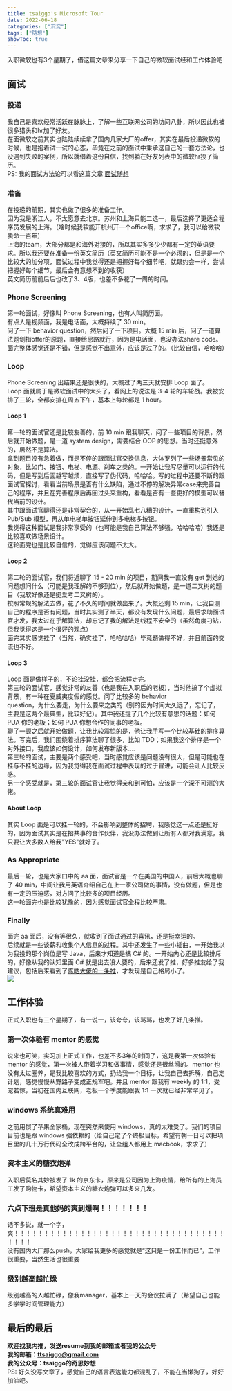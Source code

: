 ```yaml
---
title: tsaiggo's Microsoft Tour
date: 2022-06-18
categories: ["沉淀"]
tags: ["随想"]
showToc: true
---
```


入职微软也有3个星期了，借这篇文章来分享一下自己的微软面试经和工作体验吧

<!--more-->

## 面试
### 投递
我自己是喜欢经常活跃在脉脉上，了解一些互联网公司的坊间八卦，所以因此也被很多猎头和hr加了好友。  
在面微软之前其实也陆陆续续拿了国内几家大厂的offer，其实在最后投递微软的时候，也是抱着试一试的心态，毕竟在之前的面试中秉承这自己的一套方法论，也没遇到失败的案例，所以就借着这份自信，找到躺在好友列表中的微软hr投了简历。  
PS: 我的面试方法论可以看这篇文章 [面试随想](https://www.tsaiggo.life/posts/thinking-in-interview/)  
### 准备
在投递的前期，其实也做了很多的准备工作。  
因为我是浙江人，不太愿意去北京。苏州和上海只能二选一，最后选择了更适合程序员发展的上海。（啥时候我软能开杭州开一个office啊，求求了，我可以给微软卖命一百年）  
上海的team，大部分都是和海外对接的，所以其实多多少少都有一定的英语要求。所以我还要在准备一份英文简历（英文简历可能不是一个必须的，但是是一个比较大的加分项，面试过程中我觉得还是把握好每个细节吧，就跟约会一样，尝试把握好每个细节，最后会有意想不到的收获）  
英文简历前前后后也改了3、4版，也差不多花了一周的时间。  
### Phone Screening
第一轮面试，好像叫 Phone Screening，也有人叫简历面。  
有点人是视频面，我是电话面，大概持续了 30 min。  
问了一下 behavior question，然后问了一下项目。大概 15 min 后，问了一道算法题剑指offer的原题，直接给思路就行，因为是电话面，也没办法share code。  
面完整体感觉还是不错，但是感觉不出意外，应该是过了的。（比较自信，哈哈哈）  
### Loop
Phone Screening 出结果还是很快的，大概过了两三天就安排 Loop 面了。  
Loop 面就属于是微软面试中的大头了，看网上的说法是 3-4 轮的车轮战。我被安排了三轮，全都安排在周五下午，基本上每轮都是 1 hour。  
#### Loop 1
第一轮的面试官还是比较友善的，前 10 min 跟我聊天，问了一些项目的背景，然后就开始做题，是一道 system design，需要结合 OOP 的思想。当时还挺意外的，居然不是算法。  
拿到题目没有急着做，而是不停的跟面试官交换信息，大体罗列了一些场景常见的对象，比如门、按钮、电梯、电源、刹车之类的。一开始让我写尽量可以运行的代码，但是写到后面越写越烦，直接写了伪代码，哈哈哈。写的过程中还要不断的跟面试官探讨，看看当前场景是否有什么缺陷，通过不停的解决异常case来完善自己的程序，并且在完善程序后再回过头来重构，看看是否有一些更好的模型可以替代当前的设计。  
其中跟面试官聊得还是非常契合的，从一开始乱七八糟的设计，一直重构到引入 Pub/Sub 模型，再从单电梯单按钮延伸到多电梯多按钮。  
我觉得这种面试是我非常享受的（也可能是我自己算法不够强，哈哈哈哈）我还是比较喜欢做场景设计。  
这轮面完也是比较自信的，觉得应该问题不太大。  
#### Loop 2
第二轮的面试官，我们将近聊了 15 - 20 min 的项目，期间我一直没有 get 到她的问题想问什么（可能是我理解的不够到位），然后就开始做题，是一道二叉树的题目（我软好像还是挺爱考二叉树的）。  
按照常规的解法去做，花了不久的时间就做出来了。大概还剩 15 min，让我自测自己的程序是否有问题，当时其实测了半天，都没有发现什么问题，最后求助面试官才发，我太过在乎解算法，却忘记了我的解法是线程不安全的（虽然角度刁钻，但我觉得这是一个很好的观点）  
面完其实感觉挂了（当然，确实挂了，哈哈哈哈）毕竟题做得不好，并且前面的交流也不好。  
#### Loop 3
Loop 面是做样子的，不论挂没挂，都会把流程走完。  
第三轮的面试官，感觉非常的友善（也是我在入职后的老板），当时他搞了个虚拟背景，有一种在夏威夷度假的感觉。问了比较多的 behavior  
 question，为什么要走，为什么要来之类的（别的因为时间太久远了，忘记了，主要是这两个最典型，比较好记）。其中我还提了几个比较有意思的话题：如何 PUA 你的老板；如何 PUA 你想合作的同事的老板。  
聊了一顿之后就开始做题，让我比较震惊的是，他让我手写一个比较基础的排序算法。写完后，我们围绕着排序算法聊了很多，比如 TDD；如果我这个排序是一个对外接口，我应该如何设计，如何发布新版本....  
第三轮的面试，主要是两个感受吧，当时感觉应该是问题没有很大，但是可能也在挂与不挂的边缘，因为我觉得我在面试过程中表现的过于冒进，可能会让人比较反感。  
另一个感受就是，第三轮的面试官让我觉得亲和到可怕，应该是一个深不可测的大佬。  
#### About Loop
其实 Loop 面是可以挂一轮的，不会影响到整体的招聘，我感觉这一点还是挺好的，因为面试其实是在招共事的合作伙伴，我没办法做到让所有人都对我满意，我只要让大多数人给我"YES"就好了。  
### As Appropriate
最后一轮，也是大家口中的 aa 面，面试官是一个在美国的中国人，前后大概也聊了 40 min，中间让我用英语介绍自己在上一家公司做的事情，没有做题，但是也有一定的压迫感，对方问了比较多的项目经历。  
这一轮面完也是比较犹豫的，因为感觉面试官全程比较严肃。  
### Finally
面完 aa 面后，没有等很久，就收到了面试通过的喜讯，还是挺幸运的。  
后续就是一些谈薪和收集个人信息的过程。其中还发生了一些小插曲，一开始我以为我投的那个岗位是写 Java，后来才知道是搞 C# 的。一开始内心还是比较排斥的，好像从我的认知里面 C# 就是出去没人要的，后来还发了推，好多推友给了我建议，包括后来看到了[陈皓大佬的一条推](https://twitter.com/haoel/status/1515308045869350913?s=20&t=CKNYSY2GD86GutfIg9l2eg)，才发现是自己格局小了。  
![](https://s3.bmp.ovh/imgs/2022/06/19/9a73b4dc6e96e006.jpeg)
## 工作体验
正式入职也有三个星期了，有一说一，该夸夸，该骂骂，也发了好几条推。  
### 第一次体验有 mentor 的感觉
说来也可笑，实习加上正式工作，也差不多3年的时间了，这是我第一次体验有 mentor 的感觉，第一次被人带着学习和做事情，感觉还是很丝滑的。mentor 也没有太过圈养，是我比较喜欢的方式，扔给我一个目标，让我自己去拆解，自己定计划，感觉慢慢从野路子变成正规军吧。并且 mentor 跟我有 weekly 的 1:1，受宠若惊，当初在国内互联网，老板一个季度能跟我 1:1 一次就已经非常罕见了。
### windows 系统真难用
之前用惯了苹果全家桶，现在突然来使用 windows，真的太难受了。我们的项目目前也是跟 windows 强依赖的（给自己定了个终极目标，希望有朝一日可以把项目里的几十万行代码全改成跨平台的，让全组人都用上 macbook，求求了）
### 资本主义的糖衣炮弹
入职后莫名其妙被发了 1k 的京东卡，原来是公司因为上海疫情，给所有的上海员工发了购物卡，希望资本主义的糖衣炮弹可以多来几发。
### 六点下班是真他妈的爽到爆啊！！！！！！！
话不多说，就一个字，爽！！！！！！！！！！！！！！！！！！！！！！！！！！！！！！！！！！！！！！！  
没有国内大厂那么push，大家给我更多的感觉就是“这只是一份工作而已”，工作很重要，当然生活也很重要
### 级别越高越忙碌
级别越高的人越忙碌，像我manager，基本上一天的会议拉满了（希望自己也能多学学时间管理能力）
## 最后的最后
**欢迎找我内推，发送resume到我的邮箱或者我的公众号**  
**我的邮箱：ttsaiggo@gmail.com**  
**我的公众号：tsaiggo的奇思妙想**  
PS: 好久没写文章了，感觉自己的语言表达能力都混乱了，不能在当懒狗了，好好加油吧。